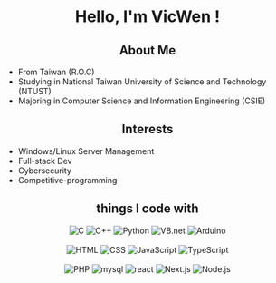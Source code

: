  <h1 align="center">
    <p>Hello, I'm VicWen !</p>
</h1>

<h2 align="center">About Me</h2>

<ul>
    <li>From Taiwan (R.O.C)</li>
    <li>Studying in National Taiwan University of Science and Technology (NTUST)</li>
    <li>Majoring in Computer Science and Information Engineering (CSIE)</li>
</ul>

<h2 align="center">Interests</h2>

<ul>
    <li>Windows/Linux Server Management</li>
    <li>Full-stack Dev</li>
    <li>Cybersecurity</li>
    <li>Competitive-programming</li>
</ul>


<h2 align="center">things I code with</h2>

<p align="center">
    <img src="https://img.shields.io/badge/-C-A8B9CC?logo=c&logoColor=white&style=for-the-badge" alt="C">
    <img src="https://img.shields.io/badge/-C%2B%2B-00599C?logo=C%2B%2B&logoColor=white&style=for-the-badge" alt="C++">
    <img src="https://img.shields.io/badge/-python-3776AB?logo=python&logoColor=white&style=for-the-badge" alt="Python">
    <img src="https://img.shields.io/badge/-VB.net-512BD4?logo=.net&logoColor=white&style=for-the-badge" alt="VB.net">
    <img src="https://img.shields.io/badge/-arduino-00979D?logo=arduino&logoColor=white&style=for-the-badge" alt="Arduino">
    <br><br>
    <img src="https://img.shields.io/badge/-html-E34F26?logo=html5&logoColor=white&style=for-the-badge" alt="HTML">
    <img src="https://img.shields.io/badge/-css-1572B6?logo=CSS3&logoColor=white&style=for-the-badge" alt="CSS">
    <img src="https://img.shields.io/badge/-javascript-F7DF1E?logo=javascript&logoColor=white&style=for-the-badge" alt="JavaScript">
    <img src="https://img.shields.io/badge/-typescript-3178C6?logo=typescript&logoColor=white&style=for-the-badge" alt="TypeScript">
    <br><br>
    <img src="https://img.shields.io/badge/-php-777BB4?logo=php&logoColor=white&style=for-the-badge" alt="PHP">
    <img src="https://img.shields.io/badge/-mysql-4479A1?logo=mysql&logoColor=white&style=for-the-badge" alt="mysql">
    <img src="https://img.shields.io/badge/-react-61DAFB?logo=react&logoColor=white&style=for-the-badge" alt="react">
    <img src="https://img.shields.io/badge/-next.js-000000?logo=nextdotjs&logoColor=white&style=for-the-badge" alt="Next.js">
    <img src="https://img.shields.io/badge/-node.js-339933?logo=nodedotjs&logoColor=white&style=for-the-badge" alt="Node.js">
